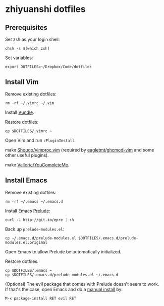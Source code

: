 # zhiyuanshi dotfiles

## Prerequisites

Set zsh as your login shell:

    chsh -s $(which zsh)

Set variables:

    export DOTFILES=~/Dropbox/Code/dotfiles

## Install Vim

Remove existing dotfiles:

    rm -rf ~/.vimrc ~/.vim

Install [Vundle](https://github.com/gmarik/Vundle.vim).

Restore dotfiles:

    cp $DOTFILES/.vimrc ~

Open Vim and run `:PluginInstall`.

make [Shougo/vimproc.vim](https://github.com/Shougo/vimproc.vim) (required by [eagletmt/ghcmod-vim](https://github.com/eagletmt/ghcmod-vim) and some other useful plugins).

make [Valloric/YouCompleteMe](https://github.com/Shougo/vimproc.vim).

## Install Emacs

Remove existing dotfiles:

    rm -rf ~/.emacs ~/.emacs.d

Install Emacs [Prelude](https://github.com/bbatsov/prelude#fast-forward):

    curl -L http://git.io/epre | sh

Back up `prelude-modules.el`:

    cp ~/.emacs.d/prelude-modules.el $DOTFILES/.emacs.d/prelude-modules.el.original

Open Emacs to allow Prelude be automatically initialized.

Restore dotfiles:

    cp $DOTFILES/.emacs ~
    cp $DOTFILES/.emacs.d/prelude-modules.el ~/.emacs.d

(Optional) The evil package that comes with Prelude doesn't seem to work. If that's the case, open Emacs and do a [manual install](http://www.emacswiki.org/emacs/Evil#toc1) by:

    M-x package-install RET evil RET
